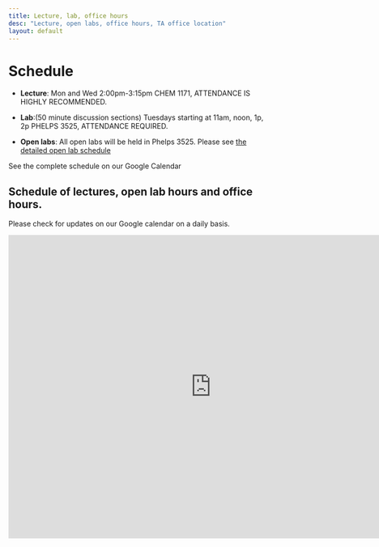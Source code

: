 ```yaml
---
title: Lecture, lab, office hours
desc: "Lecture, open labs, office hours, TA office location"
layout: default
---
```


# Schedule <a name="schedule"></a>

* **Lecture**: Mon and Wed 2:00pm-3:15pm CHEM 1171, ATTENDANCE IS HIGHLY RECOMMENDED.
* **Lab**:(50 minute discussion sections) Tuesdays starting at 11am, noon, 1p, 2p PHELPS 3525, ATTENDANCE REQUIRED.

* **Open labs**: All open labs will be held in Phelps 3525. Please see [the detailed open lab schedule](/info/cs16_open_lab_hours/)

See the complete schedule on our Google Calendar

## Schedule of lectures, open lab hours and office hours.

Please check for updates on our Google calendar on a daily basis.

<iframe src="https://calendar.google.com/calendar/embed?mode=WEEK&amp;height=600&amp;wkst=1&amp;bgcolor=%23FFFFFF&amp;src=ucsb.edu_j2vch03fog4ik0gmt2a4tntt58%40group.calendar.google.com&amp;color=%23182C57&amp;ctz=America%2FLos_Angeles" style="border-width:0" width="800" height="600" frameborder="0" scrolling="no"></iframe>


